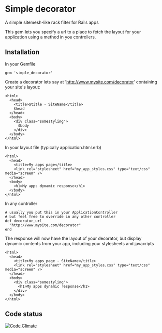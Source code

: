 # Simple decorator

A simple sitemesh-like rack filter for Rails apps

This gem lets you specify a url to a place to fetch the layout for your application using a method in you controllers.

## Installation

In your Gemfile

    gem 'simple_decorator'


Create a decorator lets say at 'http://www.mysite.com/decorator' containing your site's layout:
  
    <html>
      <head>
        <title>$title - SiteName</title>
        $head
      </head>
      <body>
        <div class="somestyling">
          $body
        </div>
      </body>
    </html>

In your layout file (typically application.html.erb)

    <html>
      <head>
        <title>My apps page</title>
        <link rel="stylesheet" href="my_app_styles.css" type="text/css" media="screen" />
      </head>
      <body>
        <h1>My apps dynamic response</h1>
      </body>
    </html>

In any controller
    
    # usually you put this in your ApplicationController
    # but feel free to override in any other controller
    def decorator_url
      "http://www.mysite.com/decorator"
    end


The response will now have the layout of your decorator, but display dynamic contents from your app, including your stylesheets and javacripts

    <html>
      <head>
        <title>My apps page - SiteName</title>
        <link rel="stylesheet" href="my_app_styles.css" type="text/css" media="screen" />
      </head>
      <body>
        <div class="somestyling">
          <h1>My apps dynamic response</h1>
        </div>
      </body>
    </html>

## Code status

[![Code Climate](https://codeclimate.com/github/bring/kp-simple-decorator.png)](https://codeclimate.com/github/bring/kp-simple-decorator)
